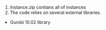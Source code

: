 1. Instance.zip contians all of instances
2. The code relies on several external libraries.
- Gurobi 10.02 library

